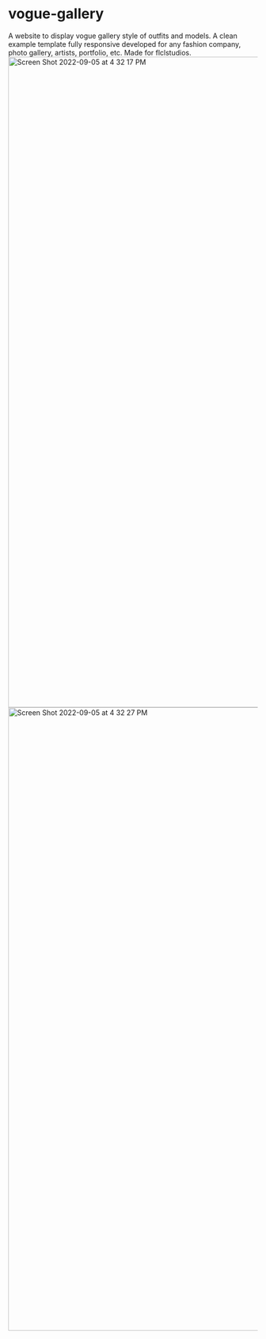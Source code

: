 # vogue-gallery
A website to display vogue gallery style of outfits and models. A clean example template fully responsive developed for any fashion company, photo gallery, artists, portfolio, etc. Made for flclstudios. 
<img width="1313" alt="Screen Shot 2022-09-05 at 4 32 17 PM" src="https://user-images.githubusercontent.com/36686123/188510149-a2a03360-687d-43bf-9388-b82798a5dda0.png">
<img width="1258" alt="Screen Shot 2022-09-05 at 4 32 27 PM" src="https://user-images.githubusercontent.com/36686123/188510156-f7ca7e4b-d4ce-497c-9114-c2a29ef76658.png">
